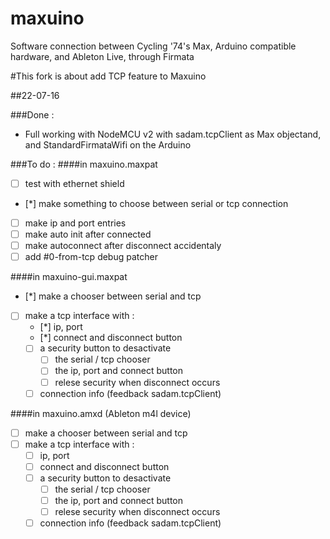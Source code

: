 # maxuino
Software connection between Cycling '74's Max, Arduino compatible hardware, and Ableton Live, through Firmata

#This fork is about add TCP feature to Maxuino

##22-07-16

###Done :
- Full working with NodeMCU v2 with sadam.tcpClient as Max objectand, and StandardFirmataWifi on the Arduino

###To do :
####in maxuino.maxpat
- [ ] test with ethernet shield
- [*] make something to choose between serial or tcp connection
- [ ] make ip and port entries
- [ ] make auto init after connected
- [ ] make autoconnect after disconnect accidentaly
- [ ] add #0-from-tcp debug patcher

####in maxuino-gui.maxpat
- [*] make a chooser between serial and tcp
- [ ] make a tcp interface with :
  - [*] ip, port
  - [*] connect and disconnect button
  - [ ] a security button to desactivate 
    - [ ] the serial / tcp chooser
    - [ ] the ip, port and connect button
    - [ ] relese security when disconnect occurs
  - [ ] connection info (feedback sadam.tcpClient)

####in maxuino.amxd (Ableton m4l device)
- [ ] make a chooser between serial and tcp
- [ ] make a tcp interface with :
  - [ ] ip, port
  - [ ] connect and disconnect button
  - [ ] a security button to desactivate 
    - [ ] the serial / tcp chooser
    - [ ] the ip, port and connect button
    - [ ] relese security when disconnect occurs
  - [ ] connection info (feedback sadam.tcpClient)
